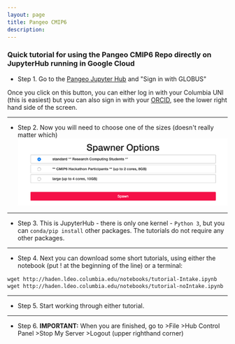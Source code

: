 ```yaml
---
layout: page
title: Pangeo CMIP6
description: 
---
```



### Quick tutorial for using the Pangeo CMIP6 Repo directly on JupyterHub running in Google Cloud

- Step 1. Go to the [Pangeo Jupyter Hub](https://ocean.pangeo.io) and "Sign in with GLOBUS"

Once you click on this button, you can either log in with your Columbia UNI (this is easiest) but you can also sign in with your [ORCID](https://orcid.org/register), see the lower right hand side of the screen.

-------------
- Step 2. Now you will need to choose one of the sizes (doesn't really matter which)
![Spawner Choices](../assets/SpawnerOptions.png)

-------------
- Step 3. This is JupyterHub - there is only one kernel - `Python 3`, but you can `conda/pip install` other packages. The tutorials do not require any other packages.

-------------
- Step 4. Next you can download some short tutorials, using either the notebook (put ! at the beginning of the line) or a terminal:

```
wget http://haden.ldeo.columbia.edu/notebooks/tutorial-Intake.ipynb
wget http://haden.ldeo.columbia.edu/notebooks/tutorial-noIntake.ipynb
```
-------------
- Step 5. Start working through either tutorial.

-------------
- Step 6. **IMPORTANT:** When you are finished, go to >File >Hub Control Panel >Stop My Server >Logout (upper righthand corner)


